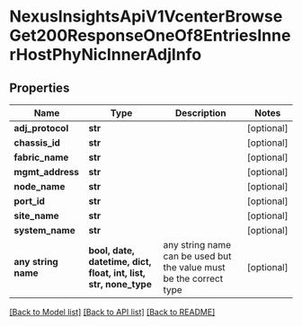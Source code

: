 # NexusInsightsApiV1VcenterBrowseGet200ResponseOneOf8EntriesInnerHostPhyNicInnerAdjInfo


## Properties
Name | Type | Description | Notes
------------ | ------------- | ------------- | -------------
**adj_protocol** | **str** |  | [optional] 
**chassis_id** | **str** |  | [optional] 
**fabric_name** | **str** |  | [optional] 
**mgmt_address** | **str** |  | [optional] 
**node_name** | **str** |  | [optional] 
**port_id** | **str** |  | [optional] 
**site_name** | **str** |  | [optional] 
**system_name** | **str** |  | [optional] 
**any string name** | **bool, date, datetime, dict, float, int, list, str, none_type** | any string name can be used but the value must be the correct type | [optional]

[[Back to Model list]](../README.md#documentation-for-models) [[Back to API list]](../README.md#documentation-for-api-endpoints) [[Back to README]](../README.md)


